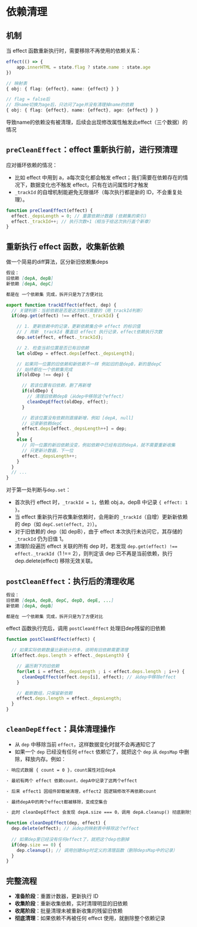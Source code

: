 # 依赖清理

## 机制
当 effect 函数重新执行时，需要移除不再使用的依赖关系：
```ts
effect(() => {
    app.innerHTML = state.flag ? state.name : state.age
})
```

```ts
// 映射表
{ obj: { flag: {effect}, name: {effect} } }

// flag = false后
// 将name切换为age后，只访问了age并没有清理掉name的依赖
{ obj: { flag: {effect}, name: {effect}, age: {effect} } }
```
导致name的依赖没有被清理，后续会出现修改属性触发此effect（三个数据）的情况

## `preCleanEffect`：effect 重新执行前，进行预清理
应对循环依赖的情况：
 - 比如 effect 中用到 a，a每次变化都会触发 effect；我们需要在依赖存在的情况下，数据变化也不触发 effect，只有在访问属性时才触发
 - `_trackId` 的自增机制能避免无限循环（每次执行都是新的 ID，不会重复处理）。
```ts
function preCleanEffect(effect) {
  effect._depsLength = 0; // 重置依赖计数器 (依赖集的索引)
  effect._trackId++; // 执行次数+1（相当于给这次执行盖个新章）
}
```

## 重新执行 effect 函数，收集新依赖
做一个简易的diff算法，区分新旧依赖集deps
```md
假设：
旧依赖 [depA, depB]
新依赖 [depA, depC]

都是在 一个依赖集 完成，拆开只是为了方便对比
```

```ts
export function trackEffect(effect, dep) {
  // 关键判断：当前依赖是否是这次执行需要的（用_trackId判断）
  if(dep.get(effect) !== effect._trackId) {

    // 1. 更新依赖中的记录，更新依赖集合中 effect 的标识值
    // / 用新 _trackId 覆盖旧 effect 执行记录，effect依赖执行次数
    dep.set(effect, effect._trackId);

    // 2. 检查当前位置是否已有旧依赖
    let oldDep = effect.deps[effect._depsLength]; 

    // 如果同一位置的旧依赖和新依赖不一样 例如旧的是depB，新的是depC
    // 始终都在一个依赖集完成
    if(oldDep !== dep) { 

      // 若该位置有旧依赖，删了再新增
      if(oldDep) {
        // 清理旧依赖depB（从dep中移除这个effect）
        cleanDepEffect(oldDep, effect);
      }

      // 若该位置没有依赖则直接新增，例如 [depA, null]
      // 记录新依赖depC
      effect.deps[effect._depsLength++] = dep;
    } 
    else {
      // 同一位置的新旧依赖没变，例如依赖中已经有旧的depA，就不需要重新收集
      // 只更新计数器，下一位
      effect._depsLength++;
    }
  }
  // ...
}
```

对于第一处判断与`dep.set`：
 - 首次执行 effect 时，`_trackId = 1`，依赖 obj.a，depB 中记录 `{ effect: 1 }`。
 - 当 effect 重新执行并收集新依赖时，会用新的 `_trackId`（自增）更新新依赖的 dep（如 `depC.set(effect, 2)`）。
 - 对于旧依赖的 dep（如 depB），由于 effect 本次执行未访问它，其存储的 `_trackId` 仍为旧值 1。
 - 清理阶段遍历 effect 关联的所有 dep 时，若发现 `dep.get(effect) !== effect._trackId`（1 !== 2），则判定该 dep 已不再是当前依赖，执行 dep.delete(effect) 移除无效关联。


## `postCleanEffect`：执行后的清理收尾
```md
假设：
旧依赖 [depA, depB, depC, depD, depE, ...]
新依赖 [depA, depB]

都是在 一个依赖集 完成，拆开只是为了方便对比
```

effect 函数执行完后，调用 `postCleanEffect` 处理旧dep残留的旧依赖
```ts
function postCleanEffect(effect) {

  // 如果实际依赖数量比新统计的多，说明有旧依赖需要清理
  if(effect.deps.length > effect._depsLength) {

    // 遍历剩下的旧依赖
    for(let i = effect._depsLength ; i < effect.deps.length ; i++) {
      cleanDepEffect(effect.deps[i], effect); // 从dep中移除effect
    }

    // 截断数组，只保留新依赖
    effect.deps.length = effect._depsLength;
  }
}
```

## `cleanDepEffect`：具体清理操作

 - 从 `dep` 中移除当前 `effect`，这样数据变化时就不会再通知它了
 - 如果一个 `dep` 已经没有任何 `effect` 依赖它了，就把这个 `dep` 从 `depsMap` 中删除，释放内存。例如：
 ```md
· 响应式数据 { count = 0 }，count属性对应depA

· 最初有两个 effect 依赖count，depA中记录了这两个effect

· 后来 effect1 因组件卸载被清理，effect2 因逻辑修改不再依赖count

· 最终depA中的两个effect都被移除，变成空集合

· 此时 cleanDepEffect 会发现 depA.size === 0，调用 depA.cleanup() 彻底删除空依赖
 ```

```ts
function cleanDepEffect(dep, effect) {
  dep.delete(effect); // 从dep的映射表中移除这个effect
  
  // 如果dep里已经没有任何effect了，就把这个dep也删掉
  if(dep.size == 0) {
    dep.cleanup(); // 调用创建dep时定义的清理函数（删除depsMap中的记录）
  }
}
```

## 完整流程

 - **准备阶段**：重置计数器，更新执行 ID
 - **收集阶段**：重新收集依赖，实时清理明显的旧依赖
 - **收尾阶段**：批量清理未被重新收集的残留旧依赖
 - **彻底清理**：如果依赖不再被任何 effect 使用，就删除整个依赖记录